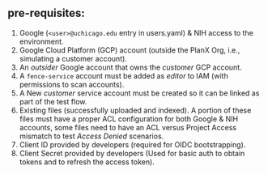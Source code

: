 pre-requisites:
-- 
1. Google (`<user>@uchicago.edu` entry in users.yaml) & NIH access to the environment.
2. Google Cloud Platform (GCP) account (outside the PlanX Org, i.e., simulating a customer account).
3. An _outsider_ Google account that owns the _customer_ GCP account.
4. A `fence-service` account must be added as _editor_ to IAM (with permissions to scan accounts).
5. A New _customer_ service account must be created so it can be linked as part of the test flow.
6. Existing files (successfully uploaded and indexed). A portion of these files must have a proper ACL configuration for both Google & NIH accounts, some files need to have an ACL versus Project Access mismatch to test _Access Denied_ scenarios.
7. Client ID provided by developers (required for OIDC bootstrapping).
8. Client Secret provided by developers (Used for basic auth to obtain tokens and to refresh the access token).
